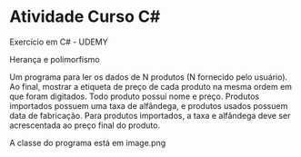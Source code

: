 # Atividade Curso C#
Exercício em C# - UDEMY

Herança e polimorfismo
 
Um programa para ler os dados de N produtos (N fornecido pelo usuário). 
Ao final, mostrar a etiqueta de preço de cada produto na mesma ordem em que foram digitados.
Todo produto possui nome e preço. Produtos importados possuem uma taxa de alfândega, e produtos usados possuem data de fabricação.
Para produtos importados, a taxa e alfândega deve ser acrescentada ao preço final do produto.
<src img="image.png">

A classe do programa está em image.png
